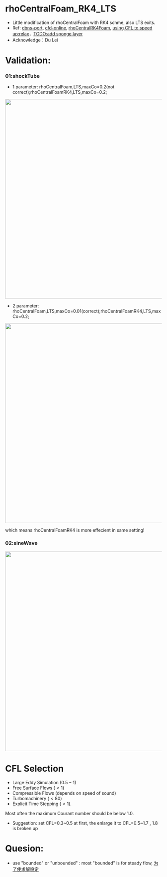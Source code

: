 # rhoCentralFoam_RK4_LTS


- Little modification of rhoCentralFoam with RK4 schme, also LTS exits.
- Ref: [dbns-port](https://github.com/ilyapopov/dbns-port), [cfd-online](https://www.cfd-online.com/Forums/openfoam-solving/125307-rhocentralfoam-runge-kutta.html), [rhoCentralRK4Foam](https://github.com/SiboLi666/rhoCentralRK4Foam), [using CFL to speed up:relax](https://www.youtube.com/watch?v=WBWY46ynRk0)，[TODO:add sponge layer](https://github.com/vdalessa/caafoam/blob/master/caafoam-m1/caafoam.C) 
- Acknowledge：Du Lei


# Validation: 
### 01:shockTube
- 1 parameter: rhoCentralFoam,LTS,maxCo=0.2(not correct);rhoCentralFoamRK4,LTS,maxCo=0.2; 
<img src="https://cdn.mathpix.com/snip/images/uv6PHIduDdgebNMLStAkQu-fBUtouyjb3q4DvThCW94.original.fullsize.png" width="640px">

- 2 parameter: rhoCentralFoam,LTS,maxCo=0.01(correct);rhoCentralFoamRK4,LTS,maxCo=0.2; 
<img src="https://cdn.mathpix.com/snip/images/6ZDy-py7YWsX8s5hkb7QnwCfws2WwbgiyaPfLFZyrM8.original.fullsize.png" width="640px">

which means rhoCentralFoamRK4 is more effecient in same setting!

### 02:sineWave

<img src="https://cdn.mathpix.com/snip/images/hcCMGqyc3YfDs90Ht3FBW6v4QbyMsZWPIhB3JUtoUNg.original.fullsize.png" width="640px">



# CFL Selection
- Large Eddy Simulation $(0.5-1)$
- Free Surface Flows $(<1)$
- Compressible Flows (depends on speed of sound)
- Turbomachinery $(<80)$
- Explicit Time Stepping $(<1)$.

Most often the maximum Courant number should be below 1.0.

- Suggestion: set CFL=0.3\~0.5 at first, the enlarge it to CFL=0.5\~1.7 , 1.8 is broken up



# Quesion:
- use "bounded" or "unbounded" : most "bounded" is for steady flow, [为了使求解稳定](https://www.cfd-china.com/topic/2580/openfoam%E4%B8%ADbounded%E5%92%8Cunbounded%E7%9A%84%E5%8C%BA%E5%88%AB/7)
